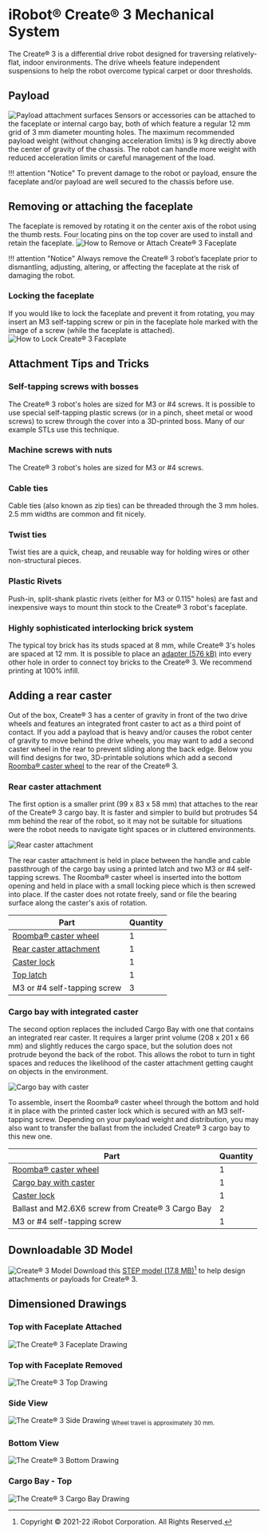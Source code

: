 # iRobot® Create® 3 Mechanical System

The Create® 3 is a differential drive robot designed for traversing relatively-flat, indoor environments.
The drive wheels feature independent suspensions to help the robot overcome typical carpet or door thresholds.

## Payload
![Payload attachment surfaces](data/payload_surfaces.svg "Payload attachment surfaces")
Sensors or accessories can be attached to the faceplate or internal cargo bay, both of which feature a regular 12 mm grid of 3 mm diameter mounting holes.
The maximum recommended payload weight (without changing acceleration limits) is 9 kg directly above the center of gravity of the chassis.
The robot can handle more weight with reduced acceleration limits or careful management of the load.

!!! attention "Notice"
    To prevent damage to the robot or payload, ensure the faceplate and/or payload are well secured to the chassis before use.

## Removing or attaching the faceplate
The faceplate is removed by rotating it on the center axis of the robot using the thumb rests.
Four locating pins on the top cover are used to install and retain the faceplate.
![How to Remove or Attach Create® 3 Faceplate](data/remove_faceplate.svg "How to Remove Create® 3 Faceplate")

!!! attention "Notice"
    Always remove the Create® 3 robot’s faceplate prior to dismantling, adjusting, altering, or affecting the faceplate at the risk of damaging the robot.

### Locking the faceplate
If you would like to lock the faceplate and prevent it from rotating, you may insert an M3 self-tapping screw or pin in the faceplate hole marked with the image of a screw (while the faceplate is attached).
![How to Lock Create® 3 Faceplate](data/lock_faceplate.svg "How to Lock Create® 3 Faceplate")

## Attachment Tips and Tricks
### Self-tapping screws with bosses
The Create® 3 robot's holes are sized for M3 or #4 screws.
It is possible to use special self-tapping plastic screws (or in a pinch, sheet metal or wood screws) to screw through the cover into a 3D-printed boss.
Many of our example STLs use this technique.
### Machine screws with nuts
The Create® 3 robot's holes are sized for M3 or #4 screws.
### Cable ties
Cable ties (also known as zip ties) can be threaded through the 3 mm holes.
2.5 mm widths are common and fit nicely.
### Twist ties
Twist ties are a quick, cheap, and reusable way for holding wires or other non-structural pieces. 
### Plastic Rivets
Push-in, split-shank plastic rivets (either for M3 or 0.115" holes) are fast and inexpensive ways to mount thin stock to the Create® 3 robot's faceplate.
### Highly sophisticated interlocking brick system
The typical toy brick has its studs spaced at 8 mm, while Create® 3's holes are spaced at 12 mm.
It is possible to place an [adapter (576 kB)](data/C3-Stud-Mount.stl) into every other hole in order to connect toy bricks to the Create® 3.
We recommend printing at 100% infill.

## Adding a rear caster
Out of the box, Create® 3  has a center of gravity in front of the two drive wheels and features an integrated front caster to act as a third point of contact.
If you add a payload that is heavy and/or causes the robot center of gravity to move behind the drive wheels, you may want to add a second caster wheel in the rear to prevent sliding along the back edge.
Below you will find designs for two, 3D-printable solutions which add a second [Roomba® caster wheel](https://store.irobot.com/default/parts-and-accessories/roomba-accessories/700-series/roomba-front-caster-wheel/4624869.html) to the rear of the Create® 3.

### Rear caster attachment
The first option is a smaller print (99 x 83 x 58 mm) that attaches to the rear of the Create® 3 cargo bay.
It is faster and simpler to build but protrudes 54 mm behind the rear of the robot, so it may not be suitable for situations were the robot needs to navigate tight spaces or in cluttered environments.

![Rear caster attachment](data/caster_attachment.png "Rear caster attachment")

The rear caster attachment is held in place between the handle and cable passthrough of the cargo bay using a printed latch and two M3 or #4 self-tapping screws.
The Roomba® caster wheel is inserted into the bottom opening and held in place with a small locking piece which is then screwed into place.
If the caster does not rotate freely, sand or file the bearing surface along the caster's axis of rotation.

| Part | Quantity |
| --- | --- |
| [Roomba® caster wheel](https://store.irobot.com/default/parts-and-accessories/roomba-accessories/700-series/roomba-front-caster-wheel/4624869.html) | 1 |
| [Rear caster attachment](data/C3-Rear-Caster-Attachment.stl) | 1 |
| [Caster lock](data/C3-Caster-Lock.stl) | 1 |
| [Top latch](data/C3-Rear-Caster-Attachment-Latch.stl) | 1 |
| M3 or #4 self-tapping screw | 3 |

### Cargo bay with integrated caster
The second option replaces the included Cargo Bay with one that contains an integrated rear caster.
It requires a larger print volume (208 x 201 x 66 mm) and slightly reduces the cargo space, but the solution does not protrude beyond the back of the robot.
This allows the robot to turn in tight spaces and reduces the likelihood of the caster attachment getting caught on objects in the environment.

![Cargo bay with caster](data/cargo_bay_caster.png "Cargo bay with caster")

To assemble, insert the Roomba® caster wheel through the bottom and hold it in place with the printed caster lock which is secured with an M3 self-tapping screw.
Depending on your payload weight and distribution, you may also want to transfer the ballast from the included Create® 3 cargo bay to this new one.

| Part | Quantity |
| --- | --- |
| [Roomba® caster wheel](https://store.irobot.com/default/parts-and-accessories/roomba-accessories/700-series/roomba-front-caster-wheel/4624869.html) | 1 |
| [Cargo bay with caster](data/C3-Cargo-Bay-With-Caster.stl) | 1 |
| [Caster lock](data/C3-Caster-Lock.stl) | 1 |
| Ballast and M2.6X6 screw from Create® 3 Cargo Bay | 2 |
| M3 or #4 self-tapping screw | 1 |


## Downloadable 3D Model
![Create® 3 Model](data/3d_model.jpg "3D Model of Create® 3")
Download this [STEP model (17.8 MB)](data/iRobot_Create_3_Public_Model.step)[^1] to help design attachments or payloads for Create® 3.
[^1]: Copyright © 2021-22 iRobot Corporation. All Rights Reserved.

## Dimensioned Drawings
### Top with Faceplate Attached
![The Create® 3 Faceplate Drawing](data/faceplate_drawing.svg "Create® 3 Faceplate Drawing")
### Top with Faceplate Removed
![The Create® 3 Top Drawing](data/top_drawing.svg "Create® 3 Top Drawing")
### Side View
![The Create® 3 Side Drawing](data/side_drawing.svg "Create® 3 Side Drawing")
<sub>Wheel travel is approximately 30 mm.</sub>
### Bottom View
![The Create® 3 Bottom Drawing](data/bottom_drawing.svg "Create® 3 Bottom Drawing")
### Cargo Bay - Top
![The Create® 3 Cargo Bay Drawing](data/cargo_bay_drawing.svg "Create® 3 Cargo Bay Drawing")
